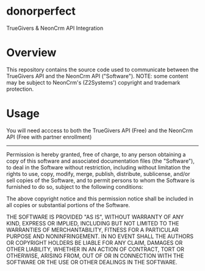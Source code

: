 # donorperfect
TrueGivers &amp; NeonCrm API Integration
# Overview
This repository contains the source code used to communicate between the TrueGivers API and the NeonCrm API ("Software").  NOTE: some content may be subject to NeonCrm's (Z2Systems') copyright and trademark protection.
# Usage
You will need acccess to both the TrueGivers API (Free) and the NeonCrm API (Free with partner enrollment)


---
Permission is hereby granted, free of charge, to any person obtaining a copy of this software and associated documentation files (the "Software"), to deal in the Software without restriction, including without limitation the rights to use, copy, modify, merge, publish, distribute, sublicense, and/or sell copies of the Software, and to permit persons to whom the Software is furnished to do so, subject to the following conditions:

The above copyright notice and this permission notice shall be included in all copies or substantial portions of the Software.

THE SOFTWARE IS PROVIDED "AS IS", WITHOUT WARRANTY OF ANY KIND, EXPRESS OR IMPLIED, INCLUDING BUT NOT LIMITED TO THE WARRANTIES OF MERCHANTABILITY, FITNESS FOR A PARTICULAR PURPOSE AND NONINFRINGEMENT. IN NO EVENT SHALL THE AUTHORS OR COPYRIGHT HOLDERS BE LIABLE FOR ANY CLAIM, DAMAGES OR OTHER LIABILITY, WHETHER IN AN ACTION OF CONTRACT, TORT OR OTHERWISE, ARISING FROM, OUT OF OR IN CONNECTION WITH THE SOFTWARE OR THE USE OR OTHER DEALINGS IN THE SOFTWARE.
